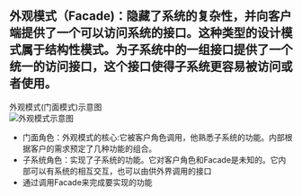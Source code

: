 ## 外观模式（Facade)：隐藏了系统的复杂性，并向客户端提供了一个可以访问系统的接口。这种类型的设计模式属于结构性模式。为子系统中的一组接口提供了一个统一的访问接口，这个接口使得子系统更容易被访问或者使用。

外观模式(门面模式)示意图  
![外观模式示意图](http://ww1.sinaimg.cn/large/6ad5a571ly1g1zsn4v6wkj20df087aa5.jpg)

- 门面角色：外观模式的核心:它被客户角色调用，他熟悉子系统的功能。内部根据客户的需求预定了几种功能的组合。
- 子系统角色：实现了子系统的功能。它对客户角色和Facade是未知的。它内部可以有系统的相互交互，也可以由供外界调用的接口
- 通过调用Facade来完成要实现的功能

